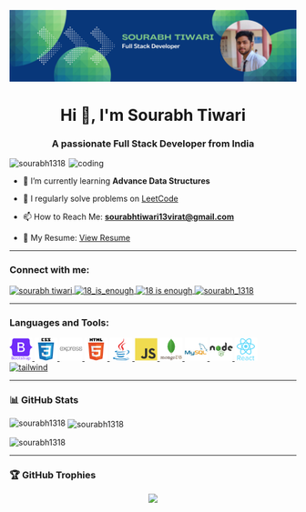 ![logo](https://github.com/Sourabh1318/Sourabh1318/blob/main/Blue%2C%20Green%2C%20and%20White%20Modern%20Tech%20Web%20Developer%20LinkedIn%20Banner%20(1).png)
<h1 align="center">Hi 👋, I'm Sourabh Tiwari</h1>
<h3 align="center">A passionate Full Stack Developer from India</h3>

<img align="right" alt="coding" width="400" src="https://user-images.githubusercontent.com/55389276/140866485-8fb1c876-9a8f-4d6a-98dc-08c4981eaf70.gif">

<p align="left"> 
  <img src="https://komarev.com/ghpvc/?username=sourabh1318&label=Profile%20views&color=0e75b6&style=flat" alt="sourabh1318" /> 
</p>

- 🌱 I’m currently learning **Advance Data Structures**

- 📝 I regularly solve problems on [LeetCode](https://leetcode.com/u/Sourabh_1318/)

- 📫 How to Reach Me: **sourabhtiwari13virat@gmail.com**

- 📄 My Resume: [View Resume](https://drive.google.com/file/d/1JvjTIqu2xtdAr-tuS7vbaXJXZ_laSYbF/view?usp=drivesdk)

---

<h3 align="left">Connect with me:</h3>
<p align="left">
  <a href="https://www.linkedin.com/in/sourabh-tiwari-0494082a4/" target="blank">
    <img align="center" src="https://raw.githubusercontent.com/rahuldkjain/github-profile-readme-generator/master/src/images/icons/Social/linked-in-alt.svg" alt="sourabh tiwari" height="30" width="40" />
  </a>
  <a href="https://instagram.com/18_is_enough" target="blank">
    <img align="center" src="https://raw.githubusercontent.com/rahuldkjain/github-profile-readme-generator/master/src/images/icons/Social/instagram.svg" alt="18_is_enough" height="30" width="40" />
  </a>
  <a href="https://www.youtube.com/@18isenough" target="blank">
    <img align="center" src="https://raw.githubusercontent.com/rahuldkjain/github-profile-readme-generator/master/src/images/icons/Social/youtube.svg" alt="18 is enough" height="30" width="40" />
  </a>
  <a href="https://www.leetcode.com/sourabh_1318" target="blank">
    <img align="center" src="https://raw.githubusercontent.com/rahuldkjain/github-profile-readme-generator/master/src/images/icons/Social/leet-code.svg" alt="sourabh_1318" height="30" width="40" />
  </a>
</p>

---

<h3 align="left">Languages and Tools:</h3>
<p align="left"> 
  <a href="https://getbootstrap.com" target="_blank" rel="noreferrer"> 
    <img src="https://raw.githubusercontent.com/devicons/devicon/master/icons/bootstrap/bootstrap-plain-wordmark.svg" alt="bootstrap" width="40" height="40"/> 
  </a> 
  <a href="https://www.w3schools.com/css/" target="_blank" rel="noreferrer"> 
    <img src="https://raw.githubusercontent.com/devicons/devicon/master/icons/css3/css3-original-wordmark.svg" alt="css3" width="40" height="40"/> 
  </a> 
  <a href="https://expressjs.com" target="_blank" rel="noreferrer"> 
    <img src="https://raw.githubusercontent.com/devicons/devicon/master/icons/express/express-original-wordmark.svg" alt="express" width="40" height="40"/> 
  </a> 
  <a href="https://www.w3.org/html/" target="_blank" rel="noreferrer"> 
    <img src="https://raw.githubusercontent.com/devicons/devicon/master/icons/html5/html5-original-wordmark.svg" alt="html5" width="40" height="40"/> 
  </a> 
  <a href="https://www.java.com" target="_blank" rel="noreferrer"> 
    <img src="https://raw.githubusercontent.com/devicons/devicon/master/icons/java/java-original.svg" alt="java" width="40" height="40"/> 
  </a> 
  <a href="https://developer.mozilla.org/en-US/docs/Web/JavaScript" target="_blank" rel="noreferrer"> 
    <img src="https://raw.githubusercontent.com/devicons/devicon/master/icons/javascript/javascript-original.svg" alt="javascript" width="40" height="40"/> 
  </a> 
  <a href="https://www.mongodb.com/" target="_blank" rel="noreferrer"> 
    <img src="https://raw.githubusercontent.com/devicons/devicon/master/icons/mongodb/mongodb-original-wordmark.svg" alt="mongodb" width="40" height="40"/> 
  </a> 
  <a href="https://www.mysql.com/" target="_blank" rel="noreferrer"> 
    <img src="https://raw.githubusercontent.com/devicons/devicon/master/icons/mysql/mysql-original-wordmark.svg" alt="mysql" width="40" height="40"/> 
  </a> 
  <a href="https://nodejs.org" target="_blank" rel="noreferrer"> 
    <img src="https://raw.githubusercontent.com/devicons/devicon/master/icons/nodejs/nodejs-original-wordmark.svg" alt="nodejs" width="40" height="40"/> 
  </a> 
  <a href="https://reactjs.org/" target="_blank" rel="noreferrer"> 
    <img src="https://raw.githubusercontent.com/devicons/devicon/master/icons/react/react-original-wordmark.svg" alt="react" width="40" height="40"/> 
  </a> 
  <a href="https://tailwindcss.com/" target="_blank" rel="noreferrer"> 
    <img src="https://www.vectorlogo.zone/logos/tailwindcss/tailwindcss-icon.svg" alt="tailwind" width="40" height="40"/> 
  </a> 
</p>

---

<h3>📊 GitHub Stats</h3>

<p><img align="left" src="https://github-readme-stats.vercel.app/api/top-langs?username=sourabh1318&show_icons=true&locale=en&layout=compact" alt="sourabh1318" /></p>

<p>&nbsp;<img align="center" src="https://github-readme-stats.vercel.app/api?username=sourabh1318&show_icons=true&locale=en" alt="sourabh1318" /></p>

<p><img align="center" src="https://github-readme-streak-stats.herokuapp.com/?user=sourabh1318&" alt="sourabh1318" /></p>

---

<h3>🏆 GitHub Trophies</h3>
<p align="center">
  <img src="https://github-profile-trophy.vercel.app/?username=sourabh1318&theme=onedark" />
</p>
